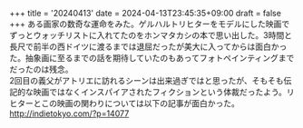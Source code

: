 +++
title = '20240413'
date = 2024-04-13T23:45:35+09:00
draft = false
+++
ある画家の数奇な運命をみた。ゲルハルトリヒターをモデルにした映画でずっとウォッチリストに入れてたのをホンマタカシの本で思い出した。3時間と長尺で前半の西ドイツに渡るまでは退屈だったが美大に入ってからは面白かった。抽象画に至るまでの話を期待していたのもあってフォトペインティングまでだったのは残念。  
2回目の義父がアトリエに訪れるシーンは出来過ぎではと思ったが、そもそも伝記的な映画ではなくインスパイアされたフィクションという体裁だったよう。リヒターとこの映画の関わりについては以下の記事が面白かった。  
http://indietokyo.com/?p=14077  
